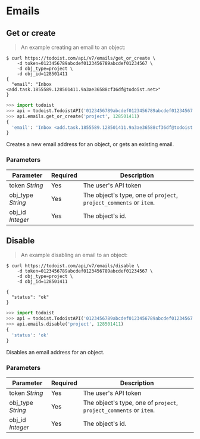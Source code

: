# Emails

## Get or create

> An example creating an email to an object:

```shell
$ curl https://todoist.com/api/v7/emails/get_or_create \
    -d token=0123456789abcdef0123456789abcdef01234567 \
    -d obj_type=project \
    -d obj_id=128501411
{
  "email": "Inbox <add.task.1855589.128501411.9a3ae36588cf36df@todoist.net>"
}
```

```python
>>> import todoist
>>> api = todoist.TodoistAPI('0123456789abcdef0123456789abcdef01234567')
>>> api.emails.get_or_create('project', 128501411)
{
  'email': 'Inbox <add.task.1855589.128501411.9a3ae36588cf36df@todoist.net>'
}
```

Creates a new email address for an object, or gets an existing email.

### Parameters

Parameter | Required | Description
--------- | -------- | -----------
token *String* | Yes | The user's API token
obj_type *String* | Yes | The object's type, one of `project`, `project_comments` or `item`.
obj_id *Integer* | Yes | The object's id.


## Disable

> An example disabling an email to an object:

```shell
$ curl https://todoist.com/api/v7/emails/disable \
    -d token=0123456789abcdef0123456789abcdef01234567 \
    -d obj_type=project \
    -d obj_id=128501411

{
  "status": "ok"
}
```

```python
>>> import todoist
>>> api = todoist.TodoistAPI('0123456789abcdef0123456789abcdef01234567')
>>> api.emails.disable('project', 128501411)
{
  'status': 'ok'
}
```

Disables an email address for an object.

### Parameters

Parameter | Required | Description
--------- | -------- | -----------
token *String* | Yes | The user's API token
obj_type *String* | Yes | The object's type, one of `project`, `project_comments` or `item`.
obj_id *Integer* | Yes | The object's id.
